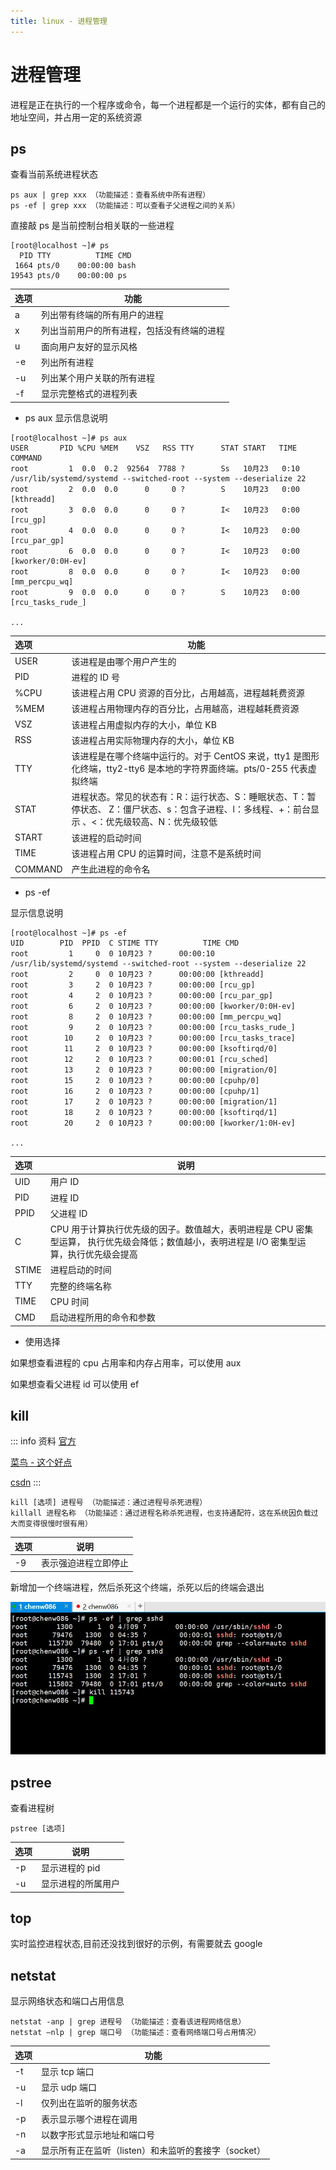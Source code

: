 ```yaml
---
title: linux - 进程管理
---
```


# 进程管理

进程是正在执行的一个程序或命令，每一个进程都是一个运行的实体，都有自己的地址空间，并占用一定的系统资源

## ps

查看当前系统进程状态

```shell
ps aux | grep xxx （功能描述：查看系统中所有进程）
ps -ef | grep xxx （功能描述：可以查看子父进程之间的关系）
```

直接敲 ps 是当前控制台相关联的一些进程

```shell
[root@localhost ~]# ps
  PID TTY          TIME CMD
 1664 pts/0    00:00:00 bash
19543 pts/0    00:00:00 ps
```

| 选项 | 功能                                       |
| :--- | ------------------------------------------ |
| a    | 列出带有终端的所有用户的进程               |
| x    | 列出当前用户的所有进程，包括没有终端的进程 |
| u    | 面向用户友好的显示风格                     |
| -e   | 列出所有进程                               |
| -u   | 列出某个用户关联的所有进程                 |
| -f   | 显示完整格式的进程列表                     |

- ps aux 显示信息说明

```shell
[root@localhost ~]# ps aux
USER       PID %CPU %MEM    VSZ   RSS TTY      STAT START   TIME COMMAND
root         1  0.0  0.2  92564  7788 ?        Ss   10月23   0:10 /usr/lib/systemd/systemd --switched-root --system --deserialize 22
root         2  0.0  0.0      0     0 ?        S    10月23   0:00 [kthreadd]
root         3  0.0  0.0      0     0 ?        I<   10月23   0:00 [rcu_gp]
root         4  0.0  0.0      0     0 ?        I<   10月23   0:00 [rcu_par_gp]
root         6  0.0  0.0      0     0 ?        I<   10月23   0:00 [kworker/0:0H-ev]
root         8  0.0  0.0      0     0 ?        I<   10月23   0:00 [mm_percpu_wq]
root         9  0.0  0.0      0     0 ?        S    10月23   0:00 [rcu_tasks_rude_]

...
```

| 选项    | 功能                                                                                                                                              |
| :------ | ------------------------------------------------------------------------------------------------------------------------------------------------- |
| USER    | 该进程是由哪个用户产生的                                                                                                                          |
| PID     | 进程的 ID 号                                                                                                                                      |
| %CPU    | 该进程占用 CPU 资源的百分比，占用越高，进程越耗费资源                                                                                             |
| %MEM    | 该进程占用物理内存的百分比，占用越高，进程越耗费资源                                                                                              |
| VSZ     | 该进程占用虚拟内存的大小，单位 KB                                                                                                                 |
| RSS     | 该进程占用实际物理内存的大小，单位 KB                                                                                                             |
| TTY     | 该进程是在哪个终端中运行的。对于 CentOS 来说，tty1 是图形化终端，tty2-tty6 是本地的字符界面终端。pts/0-255 代表虚拟终端                           |
| STAT    | 进程状态。常见的状态有：R：运行状态、S：睡眠状态、T：暂停状态、 Z：僵尸状态、s：包含子进程、l：多线程、+：前台显示 、<：优先级较高、N：优先级较低 |
| START   | 该进程的启动时间                                                                                                                                  |
| TIME    | 该进程占用 CPU 的运算时间，注意不是系统时间                                                                                                       |
| COMMAND | 产生此进程的命令名                                                                                                                                |

- ps -ef

显示信息说明

```shell
[root@localhost ~]# ps -ef
UID        PID  PPID  C STIME TTY          TIME CMD
root         1     0  0 10月23 ?      00:00:10 /usr/lib/systemd/systemd --switched-root --system --deserialize 22
root         2     0  0 10月23 ?      00:00:00 [kthreadd]
root         3     2  0 10月23 ?      00:00:00 [rcu_gp]
root         4     2  0 10月23 ?      00:00:00 [rcu_par_gp]
root         6     2  0 10月23 ?      00:00:00 [kworker/0:0H-ev]
root         8     2  0 10月23 ?      00:00:00 [mm_percpu_wq]
root         9     2  0 10月23 ?      00:00:00 [rcu_tasks_rude_]
root        10     2  0 10月23 ?      00:00:00 [rcu_tasks_trace]
root        11     2  0 10月23 ?      00:00:00 [ksoftirqd/0]
root        12     2  0 10月23 ?      00:00:01 [rcu_sched]
root        13     2  0 10月23 ?      00:00:00 [migration/0]
root        15     2  0 10月23 ?      00:00:00 [cpuhp/0]
root        16     2  0 10月23 ?      00:00:00 [cpuhp/1]
root        17     2  0 10月23 ?      00:00:00 [migration/1]
root        18     2  0 10月23 ?      00:00:00 [ksoftirqd/1]
root        20     2  0 10月23 ?      00:00:00 [kworker/1:0H-ev]

...
```

| 选项  | 说明                                                                                                                                        |
| :---- | ------------------------------------------------------------------------------------------------------------------------------------------- |
| UID   | 用户 ID                                                                                                                                     |
| PID   | 进程 ID                                                                                                                                     |
| PPID  | 父进程 ID                                                                                                                                   |
| C     | CPU 用于计算执行优先级的因子。数值越大，表明进程是 CPU 密集型运算， 执行优先级会降低；数值越小，表明进程是 I/O 密集型运算，执行优先级会提高 |
| STIME | 进程启动的时间                                                                                                                              |
| TTY   | 完整的终端名称                                                                                                                              |
| TIME  | CPU 时间                                                                                                                                    |
| CMD   | 启动进程所用的命令和参数                                                                                                                    |

- 使用选择

如果想查看进程的 cpu 占用率和内存占用率，可以使用 aux

如果想查看父进程 id 可以使用 ef

## kill

::: info 资料
[官方](https://wangchujiang.com/linux-command/c/kill.html)

[菜鸟 - 这个好点](https://www.runoob.com/linux/linux-comm-kill.html)

[csdn](https://blog.csdn.net/lechengyuyuan/article/details/16337233)
:::

```shell
kill [选项] 进程号 （功能描述：通过进程号杀死进程）
killall 进程名称 （功能描述：通过进程名称杀死进程，也支持通配符，这在系统因负载过大而变得很慢时很有用）
```

| 选项 | 说明                 |
| :--- | -------------------- |
| -9   | 表示强迫进程立即停止 |

新增加一个终端进程，然后杀死这个终端，杀死以后的终端会退出

![kill](./img/process/process__2024-10-24-19-22-33.png)

## pstree

查看进程树

```shell
pstree [选项]
```

| 选项 | 说明               |
| :--- | ------------------ |
| -p   | 显示进程的 pid     |
| -u   | 显示进程的所属用户 |

## top

实时监控进程状态,目前还没找到很好的示例，有需要就去 google

## netstat

显示网络状态和端口占用信息

```shell
netstat -anp | grep 进程号 （功能描述：查看该进程网络信息）
netstat –nlp | grep 端口号 （功能描述：查看网络端口号占用情况）
```

| 选项 | 功能                                                 |
| :--- | ---------------------------------------------------- |
| -t   | 显示 tcp 端口                                        |
| -u   | 显示 udp 端口                                        |
| -l   | 仅列出在监听的服务状态                               |
| -p   | 表示显示哪个进程在调用                               |
| -n   | 以数字形式显示地址和端口号                           |
| -a   | 显示所有正在监听（listen）和未监听的套接字（socket） |
